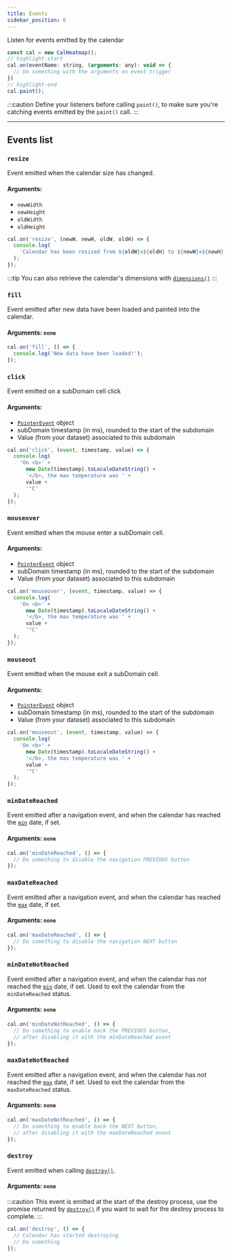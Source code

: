 ```yaml
---
title: Events
sidebar_position: 6
---
```


Listen for events emitted by the calendar

```js
const cal = new CalHeatmap();
// highlight-start
cal.on(eventName: string, (arguments: any): void => {
  // Do something with the arguments on event trigger
})
// highlight-end
cal.paint();
```

:::caution
Define your listeners before calling `paint()`, to make sure you're catching events emitted by the `paint()` call.
:::

<hr/>

## Events list

### `resize`

Event emitted when the calendar size has changed.

#### Arguments:

- `newWidth`
- `newHeight`
- `oldWidth`
- `oldHeight`

```js title="Usage example"
cal.on('resize', (newW, newH, oldW, oldH) => {
  console.log(
    `Calendar has been resized from ${oldW}x${oldH} to ${newW}x${newH}`
  );
});
```

:::tip
You can also retrieve the calendar's dimensions with [`dimensions()`](/API/dimensions.md)
:::

### `fill`

Event emitted after new data have been loaded and painted into the calendar.

#### Arguments: `none`

```js title="Usage example"
cal.on('fill', () => {
  console.log('New data have been loaded!');
});
```

### `click`

Event emitted on a subDomain cell click

#### Arguments:

- [`PointerEvent`](https://developer.mozilla.org/en-US/docs/Web/API/PointerEvent) object
- subDomain timestamp (in ms), rounded to the start of the subdomain
- Value (from your dataset) associated to this subdomain

```js title="Usage example"
cal.on('click', (event, timestamp, value) => {
  console.log(
    'On <b>' +
      new Date(timestamp).toLocaleDateString() +
      '</b>, the max temperature was ' +
      value +
      '°C'
  );
});
```

### `mouseover`

Event emitted when the mouse enter a subDomain cell.

#### Arguments:

- [`PointerEvent`](https://developer.mozilla.org/en-US/docs/Web/API/PointerEvent) object
- subDomain timestamp (in ms), rounded to the start of the subdomain
- Value (from your dataset) associated to this subdomain

```js title="Usage example"
cal.on('mouseover', (event, timestamp, value) => {
  console.log(
    'On <b>' +
      new Date(timestamp).toLocaleDateString() +
      '</b>, the max temperature was ' +
      value +
      '°C'
  );
});
```

### `mouseout`

Event emitted when the mouse exit a subDomain cell.

#### Arguments:

- [`PointerEvent`](https://developer.mozilla.org/en-US/docs/Web/API/PointerEvent) object
- subDomain timestamp (in ms), rounded to the start of the subdomain
- Value (from your dataset) associated to this subdomain

```js title="Usage example"
cal.on('mouseout', (event, timestamp, value) => {
  console.log(
    'On <b>' +
      new Date(timestamp).toLocaleDateString() +
      '</b>, the max temperature was ' +
      value +
      '°C'
  );
});
```

### `minDateReached`

Event emitted after a navigation event, and when the calendar has reached the [`min`](/options/date.md#min) date, if set.

#### Arguments: `none`

```js title="Usage example"
cal.on('minDateReached', () => {
  // Do something to disable the navigation PREVIOUS button
});
```

### `maxDateReached`

Event emitted after a navigation event, and when the calendar has reached the [`max`](/options/date.md#max) date, if set.

#### Arguments: `none`

```js title="Usage example"
cal.on('maxDateReached', () => {
  // Do something to disable the navigation NEXT button
});
```

### `minDateNotReached`

Event emitted after a navigation event, and when the calendar has _not_ reached the [`min`](/options/date.md#min) date, if set.
Used to exit the calendar from the `minDateReached` status.

#### Arguments: `none`

```js title="Usage example"
cal.on('minDateNotReached', () => {
  // Do something to enable back the PREVIOUS button,
  // after disabling it with the minDateReached event
});
```

### `maxDateNotReached`

Event emitted after a navigation event, and when the calendar has _not_ reached the [`max`](/options/date.md#max) date, if set.
Used to exit the calendar from the `maxDateReached` status.

#### Arguments: `none`

```js title="Usage example"
cal.on('maxDateNotReached', () => {
  // Do something to enable back the NEXT button,
  // after disabling it with the maxDateReached event
});
```

### `destroy`

Event emitted when calling [`destroy()`](/API/destroy.md).

#### Arguments: `none`

:::caution
This event is emitted at the start of the destroy process,
use the promise returned by [`destroy()`](/API/destroy.md) if you want to wait for the
destroy process to complete.
:::

```js title="Usage example"
cal.on('destroy', () => {
  // Calendar has started destroying
  // Do something
});
```
